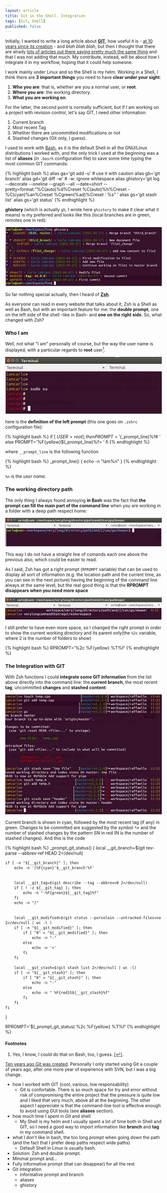 ```yaml
---
layout: article
title: Git in the Shell. Integration
tags: [Git, Shell]
published: false
---
```

Initially, I wanted to write a long article about [**GIT**](http://git-scm.com/), how useful it is - [at 10 years since its creation](https://www.atlassian.com/git/articles/10-years-of-git/) - and *blah blah blah*, but then I thought that there are alrady [lots of articles out there saying pretty much the same thing](https://www.google.it/search?client=ubuntu&hs=6Sm&channel=fs&q=git+how+to&oq=git+how+to&gs_l=serp.3...9121.9812.0.10076.7.6.0.0.0.0.0.0..0.0.msedr...0...1c.1.64.serp..7.0.0.vaBWCreLahE) and that I was not adding that much. My contribute, instead, will be about how I integrate it in my workflow, hoping that it could help someone.

I work mainly under Linux and so the Shell is my helm. Working in a Shell, I think there are **3 important things** you need to have **clear under your sight**:

1. **Who you are**: that is, whether are you a normal user, or **root**.
2. **Where you are**: the working directory.
3. **What you are working on**.

For the latter, the second point is normally sufficient, but if I am working on a project with revision control, let's say GIT, I need other information:

1. Current branch
2. Most recent Tag
3. Whether there are uncommitted modifications or not
4. Stashed changes (Git only, I guess).

I used to work with [Bash](https://www.gnu.org/software/bash/), as it is the default Shell in all the GNU/Linux distributions I worked with, and the only trick I used at the beginning was a list of **aliases** (in `.basrh` configuration file) to save some time typing the most common GIT commands:

{% highlight bash %}
alias ga='git add -u'       # use it with caution
alias gb='git branch'
alias gd='git diff -w'      # -w: ignore whitespace
alias ghistory='git log --decorate --oneline --graph --all --date=short --pretty=format:"%C(auto)%d%Creset %C(auto)%h%Creset - %C(cyan)%an%Creset %Cgreen(%ad)%Creset : %s" '
alias gs='git stash list'
alias gs='git status'
{% endhighlight %}

**ghistory** (which is actually `gh`, I wrote here `ghistory` to make it clear what it means) is my preferred and looks like this (local branches are in green, remotes one in red):

![ghistory](/images/bash-ghistory.png)


So far nothing special actually, then I heard of [**Zsh**](http://zsh.sourceforge.net/).

As everyone can read in every website that talks about it, Zsh is a Shell as well as Bash, but with an important feature for me: the **double prompt**, one on the left side of the shell -like in Bash- and **one on the right side**. So, what changed with Zsh?

### Who I am

Well, not what "I am" personally of course, but the way the user name is displayed, with a particular regards to **root** user<a rel="nofollow" href="#footnote1" id="ref_footnote1"><sup>1</sup></a>.

![iamroot](/images/iamroot.png)

here is the **definition of the left prompt** (this one goes on `.zshrc` configuration file):

{% highlight bash %}
if [ ${USER} = root ]; then
    PROMPT='%F{red}$(_prompt_line)%f# '
else
    PROMPT='%F{yellow}$(_prompt_line)%f> '
fi
{% endhighlight %}

where `__prompt_line` is the following function

{% highlight bash %}
_prompt_line()
{
    echo -n "Iam%n"
}
{% endhighlight %}

`%n` is the *user name*.

### The working directory path

The only thing I always found annoying **in Bash** was the fact that **the prompt can fill the main part of the command line** when you are working in a folder with a deep path respect home:

![bash-long-path](/images/bash-long-path.png)

This way I do not have a straight line of comands each one above the previous also, which could be easier to read.

As I said, Zsh has got a right prompt (`RPROMPT` variable) that can be used to display all sort of information (e.g. the location path and the current time, as you can see in the next picture) having the beginning of the command line always at the same level, but the real good thing is that the **RPROMPT disappears when you need more space**

![zsh-long-path](/images/zsh-long-path.png)

I still prefer to have even more space, so I changed the right prompt in order to show the current working directory and its parent only(the `%2c` variable, where 2 is the number of folders to show)

{% highlight bash %}
RPROMPT='%2c %F{yellow} %T%f'
{% endhighlight %}

### The Integration with GIT

With Zsh functions I could **integrate some GIT information** from the list above directly into the command line: the **current branch**, the most recent **tag**, uncommitted **changes** and **stashed content**:


![zsh-with-git-info](/images/zsh-with-git.png)

Current branch is shown in cyan, followed by the most recent tag (if any) in green. Changes to be committed are suggested by the symbol *↪* and the number of stashed changes by the pattern *SN* in red (N is the number of stashed changes). And this is the code

{% highlight bash %}
_prompt_git_status()
{
    local __git_branch=$(git rev-parse --abbrev-ref HEAD 2>/dev/null)

    if [ -n "${__git_branch}" ]; then
        echo -n '[%F{cyan}'$__git_branch'%f'


        local __git_tag=$(git describe --tag --abbrev=0 2>/dev/null)
        if [ ! -z ${__git_tag} ]; then
            echo -n "-%F{green}${__git_tag}%f"
        fi
        echo -n "]"


        local __git_modified=$(git status --porcelain --untracked-files=no 2>/dev/null | wc -l )
        if [ -n "${__git_modified}" ]; then
            if [ "0" = "${__git_modified}" ]; then
                echo -n "-"
            else
                echo -n '↪'
            fi
        fi

        local __git_stash=$(git stash list 2>/dev/null | wc -l)
        if [ -n "${__git_stash}" ]; then
            if [ "0" = "${__git_stash}" ]; then
                echo -n "-"
            else
                echo -n " %F{red}S${__git_stash}%f"
            fi
        fi
    fi
}


RPROMPT='$(_prompt_git_status) %2c %F{yellow} %T%f'
{% endhighlight %}



#### Footnotes
1. Yes, I know, I could do that on Bash, too, I guess. <a rel="nofollow" href="#ref_footnote1" id="footnote1">[↩]</a>.




[Ten years ago Git was created](https://www.atlassian.com/git/articles/10-years-of-git/). Personally I only started using Git a couple of years ago, after one more year of experience with SVN, but I was a big change.

* how I worked with GIT (cool, various, low responsability)
    - Git is confortable. There is so much space for try and error without risk of compromising the entire project that the pressure is quite low and I liked that very much, above all at the beginning. The other aspect I appreciate is that the command-line tool is effective enough to avoid using GUI tools (see **aliases** section).
* how much time I spent in Git and shell
    - My Shell is my helm and I usually spent a lot of time both in Shell and GIT, so I need a good way to import information like **branch** and **tag** in my command shell.
* what I don't like in bash, the too long prompt when going down the path (and the fact that I prefer deep paths respect wide paths)
    - Default Shell in Linux is usually bash.
* Solution: Zsh and double prompt.
* Minimal prompt and...
* Fully informative prompt (that can disappear) for all the rest
* Git integration
    - informative prompt and branch
    - aliases
    - ghistory


